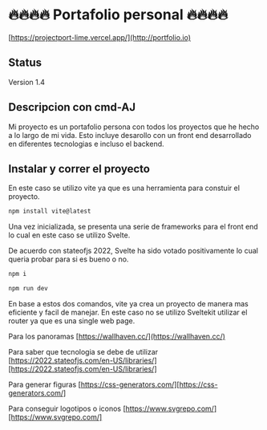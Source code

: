 # 🔥🔥🔥🔥 Portafolio personal 🔥🔥🔥🔥

[https://projectport-lime.vercel.app/](http://portfolio.io)

## Status
Version 1.4
## Descripcion con cmd-AJ

Mi proyecto es un portafolio persona con todos los proyectos que he hecho a lo largo de mi vida. Esto incluye desarollo con un front end desarrollado en diferentes tecnologias e incluso el backend.


## Instalar y correr el proyecto
En este caso se utilizo vite ya que es una herramienta para constuir el proyecto.

```bash
npm install vite@latest

```

Una vez inicializada, se presenta una serie de frameworks para el front end lo cual en este caso se utilizo Svelte.

De acuerdo con stateofjs 2022, Svelte ha sido votado positivamente lo cual queria probar para si es bueno o no.
 

```bash
npm i

```


```bash
npm run dev

```

En base a estos dos comandos, vite ya crea un proyecto de manera mas eficiente y facil de manejar. En este caso no se utilizo Sveltekit utilizar el router ya que es una single web page.

Para los panoramas
[https://wallhaven.cc/](https://wallhaven.cc/)

Para saber que tecnologia se debe de utilizar
[https://2022.stateofjs.com/en-US/libraries/][https://2022.stateofjs.com/en-US/libraries/]

Para generar figuras
[https://css-generators.com/][https://css-generators.com/]


Para conseguir logotipos o iconos
[https://www.svgrepo.com/][https://www.svgrepo.com/]





 


